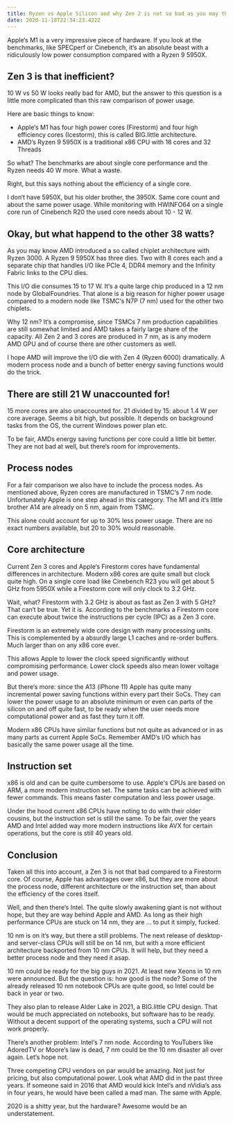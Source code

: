 ```yaml
---
title: Ryzen vs Apple Silicon and why Zen 2 is not so bad as you may think
date: 2020-11-18T22:34:23.422Z
---
```

Apple‘s M1 is a very impressive piece of hardware. If you look at the benchmarks, like SPECperf or Cinebench, it‘s an absolute beast with a ridiculously low power consumption compared with a Ryzen 9 5950X.

## Zen 3 is that inefficient?

10 W vs 50 W looks really bad for AMD, but the answer to this question is a little more complicated than this raw comparison of power usage.

Here are basic things to know:

* Apple‘s M1 has four high power cores (Firestorm) and four high efficiency cores (Icestorm), this is called BIG.little architecture.
* AMD’s Ryzen 9 5950X is a traditional x86 CPU with 16 cores and 32 Threads

So what? The benchmarks are about single core performance and the Ryzen needs 40 W more. What a waste.

Right, but this says nothing about the efficiency of a single core. 

I don‘t have 5950X, but his older brother, the 3950X. Same core count and about the same power usage. While monitoring with HWINFO64 on a single core run of Cinebench R20 the used core needs about 10 - 12 W.

## Okay, but what happend to the other 38 watts?

As you may know AMD introduced a so called chiplet architecture with Ryzen 3000. A Ryzen 9 5950X has three dies. Two with 8 cores each and a separate chip that handles I/O like PCIe 4, DDR4 memory and the Infinity Fabric links to the CPU dies.

This I/O die consumes 15 to 17 W. It‘s a quite large chip produced in a 12 nm node by GlobalFoundries. That alone is a big reason for higher power usage compared to a modern node like TSMC‘s N7P (7 nm) used for the other two chiplets.

Why 12 nm? It‘s a compromise, since TSMCs 7 nm production capabilities are still somewhat limited and AMD takes a fairly large share of the capacity. All Zen 2 and 3 cores are produced in 7 nm, as is any modern AMD GPU and of course there are other customers as well.

I hope AMD will improve the I/O die with Zen 4 (Ryzen 6000) dramatically. A modern process node and a bunch of better energy saving functions would do the trick.

## There are still 21 W unaccounted for!

15 more cores are also unaccounted for. 21 divided by 15: about 1.4 W per core average. Seems a bit high, but possible. It depends on background tasks from the OS, the current Windows power plan etc.

To be fair, AMDs energy saving functions per core could a little bit better. They are not bad at well, but there‘s room for improvements.

## Process nodes

For a fair comparison we also have to include the process nodes. As mentioned above, Ryzen cores are manufactured in TSMC‘s 7 nm node. Unfortunately Apple is one step ahead in this category. The M1 and it‘s little brother A14 are already on 5 nm, again from TSMC.

This alone could account for up to 30% less power usage. There are no exact numbers available, but 20 to 30% would reasonable.

## Core architecture

Current Zen 3 cores and Apple‘s Firestorm cores have fundamental differences in architecture. Modern x86 cores are quite small but clock quite high. On a single core load like Cinebench R23 you will get about 5 GHz from 5950X while a Firestorm core will only clock to 3.2 GHz.

Wait, what? Firestorm with 3.2 GHz is about as fast as Zen 3 with 5 GHz? That can‘t be true. Yet it is. According to the benchmarks a Firestorm core can execute about twice the instructions per cycle (IPC) as a Zen 3 core.

Firestorm is an extremely wide core design with many processing units. This is complemented by a absurdly large L1 caches and re-order buffers. Much larger than on any x86 core ever.

This allows Apple to lower the clock speed significantly without compromising performance. Lower clock speeds also mean lower voltage and power usage.

But there‘s more: since the A13 (iPhone 11) Apple has quite many incremental power saving functions within every part their SoCs. They can lower the power usage to an absolute minimum or even can parts of the silicon on and off quite fast, to be ready when the user needs more computational power and as fast they turn it off.

Modern x86 CPUs have similar functions but not quite as advanced or in as many parts as current Apple SoCs. Remember AMD‘s I/O which has basically the same power usage all the time.

## Instruction set

x86 is old and can be quite cumbersome to use. Apple's CPUs are based on ARM, a more modern instruction set. The same tasks can be achieved with fewer commands. This means faster computation and less power usage. 

Under the hood current x86 CPUs have noting to do with their older cousins, but the instruction set is still the same. To be fair, over the years AMD and Intel added way more modern instructions like AVX for certain operations, but the core is still 40 years old.

## Conclusion

Taken all this into account, a Zen 3 is not that bad compared to a Firestorm core. Of course, Apple has advantages over x86, but they are more about the process node, different architecture or the instruction set, than about the efficiency of the cores itself.

Well, and then there‘s Intel. The quite slowly awakening giant is not without hope, but they are way behind Apple and AMD. As long as their high performance CPUs are stuck on 14 nm, they are ... to put it simply, fucked.

10 nm is on it‘s way, but there a still problems. The next release of desktop- and server-class CPUs will still be on 14 nm, but with a more efficient architecture backported from 10 nm CPUs. It will help, but they need a better process node and they need it asap.

10 nm could be ready for the big guys in 2021. At least new Xeons in 10 nm were announced. But the question is: how good is the node? Some of the already released 10 nm notebook CPUs are quite good, so Intel could be back in year or two.

They also plan to release Alder Lake in 2021, a BIG.little CPU design. That would be much appreciated on notebooks, but software has to be ready. Without a decent support of the operating systems, such a CPU will not work properly.

There‘s another problem: Intel‘s 7 nm node. According to YouTubers like AdoredTV or Moore‘s law is dead, 7 nm could be the 10 nm disaster all over again. Let‘s hope not. 

Three competing CPU vendors on par would be amazing. Not just for pricing, but also computational power. Look what AMD did in the past three years. If someone said in 2016 that AMD would kick Intel‘s and nVidia‘s ass in four years, he would have been called a mad man. The same with Apple.

2020 is a shitty year, but the hardware? Awesome would be an understatement.